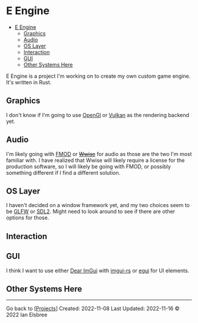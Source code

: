 # E Engine

- [E Engine](#e-engine)
  - [Graphics](#graphics)
  - [Audio](#audio)
  - [OS Layer](#os-layer)
  - [Interaction](#interaction)
  - [GUI](#gui)
  - [Other Systems Here](#other-systems-here)

E Engine is a project I'm working on to create my own custom game engine. It's written in Rust.

## Graphics

I don't know if I'm going to use [OpenGl](https://www.opengl.org/) or [Vulkan](https://www.vulkan.org/) as the rendering backend yet.

## Audio

I'm likely going with [FMOD](http://studio.fmod.com/) or ~~[Wwise](https://www.audiokinetic.com/en/products/wwise/)~~ for audio as those are the two I'm most familiar with. I have realized that Wwise will likely require a license for the production software, so I will likely be going with FMOD, or possibly something different if I find a different solution.

## OS Layer

I haven't decided on a window framework yet, and my two choices seem to be [GLFW](https://www.glfw.org/) or [SDL2](https://www.libsdl.org/). Might need to look around to see if there are other options for those.

## Interaction

## GUI

I think I want to use either [Dear ImGui](https://github.com/ocornut/imgui) with [imgui-rs](https://crates.io/crates/imgui) or [egui](https://crates.io/crates/egui) for UI elements.

## Other Systems Here

---
Go back to [[Projects]]
Created: 2022-11-08
Last Updated: 2022-11-16
© 2022 Ian Elsbree

[//begin]: # "Autogenerated link references for markdown compatibility"
[Projects]: Projects "Projects"
[//end]: # "Autogenerated link references"
